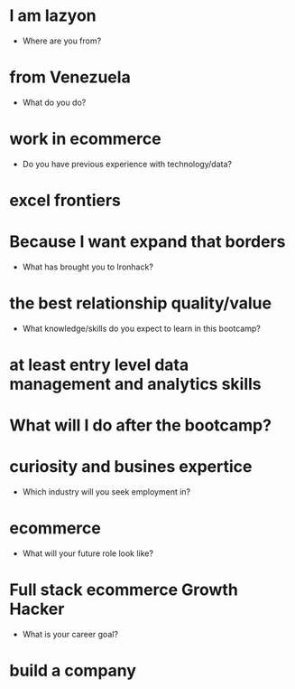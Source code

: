 # I am lazyon

* Where are you from?
# from Venezuela
* What do you do?
# work in ecommerce
* Do you have previous experience with technology/data?
# excel frontiers

# Because I want expand that borders

* What has brought you to Ironhack?
# the best relationship quality/value
* What knowledge/skills do you expect to learn in this bootcamp?
# at least entry level data management and analytics skills

# What will I do after the bootcamp?
# curiosity and busines expertice 

* Which industry will you seek employment in?
# ecommerce
* What will your future role look like?
# Full stack ecommerce Growth Hacker
* What is your career goal?
# build a company
